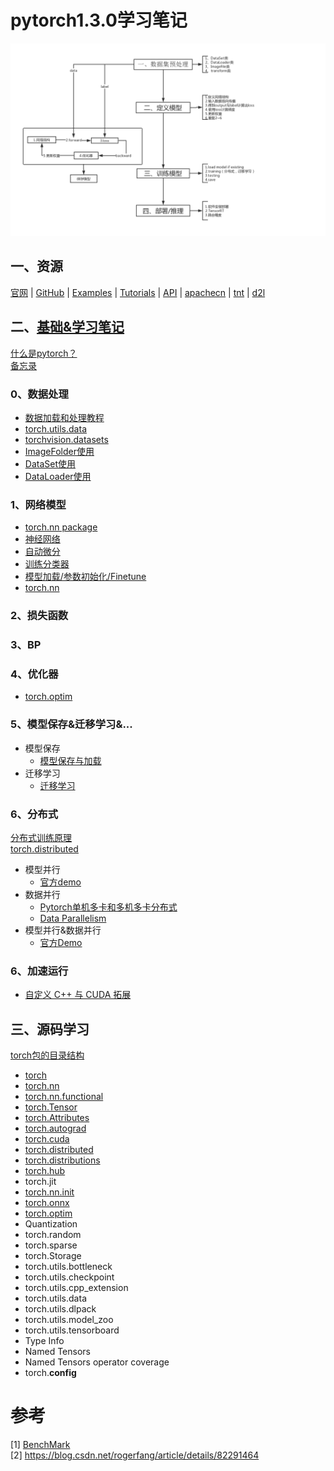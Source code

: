# pytorch1.3.0学习笔记  
![](imgs/dl.png)
## 一、资源
[官网](https://pytorch.org/) | [GitHub](https://github.com/pytorch/pytorch) | [Examples](https://github.com/pytorch/examples)  | [Tutorials](https://github.com/pytorch/tutorials) | [API](https://pytorch-cn.readthedocs.io/zh/latest/#pytorch)  | [apachecn](https://github.com/apachecn/pytorch-doc-zh)  | [tnt](https://github.com/pytorch/tnt)  | [d2l](https://github.com/ShusenTang/Dive-into-DL-PyTorch) 
## 二、[基础&学习笔记](notes/pytorch-api.md)
[什么是pytorch？](notes/pytorch.md)   
[备忘录](https://pytorch.org/tutorials/beginner/ptcheat.html)  
### 0、数据处理
* [数据加载和处理教程](notes/data/load_pre.md)
* [torch.utils.data](notes/data/torch_utils_data.md)
* [torchvision.datasets](notes/data/torch_torchvision.md)
* [ImageFolder使用](notes/imagefolder.md)   
* [DataSet使用](code/dataSet.py)
* [DataLoader使用](code/dataLoader.py)

### 1、网络模型
* [torch.nn package](notes/nn/torch_nn.md)
* [神经网络](notes/nn/nn.md)
* [自动微分](notes/nn/autograd.md)
* [训练分类器](notes/nn/training_classifier.md)
* [模型加载/参数初始化/Finetune](notes/lif.md)
* [torch.nn](code/nn_tutorial.ipynb)
### 2、损失函数

### 3、BP

### 4、优化器
* [torch.optim](notes/optim/opt.md)
### 5、模型保存&迁移学习&...
* 模型保存
    * [模型保存与加载](notes/load_save_model.md)
* 迁移学习
    * [迁移学习](code/transferlearning.ipynb)
### 6、分布式
[分布式训练原理](notes/distributed.md)    
[torch.distributed](notes/torch-distributed.md)
* 模型并行
    * [官方demo](https://pytorch.org/tutorials/intermediate/model_parallel_tutorial.html)
* 数据并行
    * [Pytorch单机多卡和多机多卡分布式](notes/multigpus.md)
    * [Data Parallelism](notes/dataparallelism.md) 
* 模型并行&数据并行
    * [官方Demo](https://pytorch.org/tutorials/intermediate/ddp_tutorial.html)
### 6、加速运行
* [自定义 C++ 与 CUDA 拓展](notes/cuda.md)
  
## 三、源码学习
[torch包的目录结构](notes/api/torch_arch.md)
* [torch](notes/api/torch.md)
* [torch.nn](notes/api/torch_nn.md)
* [torch.nn.functional](notes/api/torch_nn_funtional.md)
* [torch.Tensor](notes/api/torch_tensor.md)
* [torch.Attributes](notes/api/torch_attributes.md)
* [torch.autograd](notes/api/torch_tensor.md)
* [torch.cuda](notes/api/torch_cuda.md)
* [torch.distributed](notes/api/torch_distributed.md)
* [torch.distributions](notes/api/torch_distributions.md)
* [torch.hub](notes/api/torch_hub.md)
* torch.jit
* [torch.nn.init](notes/api/torch_nn_init.md)
* [torch.onnx](notes/api/torch_onnx.md)
* [torch.optim](notes/api/torch_opt.md)
* Quantization
* torch.random
* torch.sparse
* torch.Storage
* torch.utils.bottleneck
* torch.utils.checkpoint
* torch.utils.cpp_extension
* torch.utils.data
* torch.utils.dlpack
* torch.utils.model_zoo
* torch.utils.tensorboard
* Type Info
* Named Tensors
* Named Tensors operator coverage
* torch.__config__

# 参考
[1] [BenchMark](https://github.com/fusimeng/framework_benchmark)    
[2]  https://blog.csdn.net/rogerfang/article/details/82291464   
